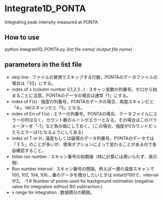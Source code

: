 # Integrate1D_PONTA
Integrating peak intensity measured at PONTA

## How to use
python Integrate1D_PONTA.py _(list file name)_ _(output file name)_

## parameters in the list file
- skip line :
ファイルの冒頭でスキップする行数。PONTAのデータファイルの場合は「33」にする。
- index of x  (column number 0,1,2,3...) :
スキャン変数の列番号。ゼロから始まることに注意。PONTAのデータの場合は通常「1」にする。
- index of F(x) : 強度の列番号。PONTAのデータの場合、角度スキャンだと「4」、hklスキャンだと「5」となる。
- index of Err of F(x) : エラーの列番号。PONTAの場合、データファイルにエラーの列はなく、カウント数のルートがエラーとなる。その場合はこのパラメーターを「-1」など負の値にしておく。（この場合、強度が0カウントだったらエラーは1となるようにしてある）
- index of T or H.: 温度もしくは磁場のデータ列番号。PONTAのデータでは「３５」のことが多いが、使用オプションによって変わることがあるので各自確認すること。
- Initial run number : スキャン番号の初期値（特に計算には用いられず、表示用）
- Run number interval : スキャン番号の間隔。例えば一連の温度スキャンで100, 102, 104, 106....番のデータを積分したいときは initialが100で、intervalが2。
-1    # Number of points used for background estimation (negative value for integration without BG subtraction.) 
- x range for integration : 数値積分の範囲。

